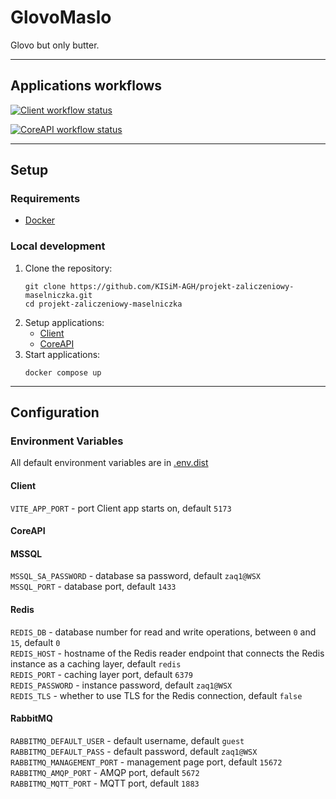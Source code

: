 # GlovoMaslo

Glovo but only butter.

---

## Applications workflows
[![Client workflow status](https://github.com/KISiM-AGH/projekt-zaliczeniowy-maselniczka/actions/workflows/client.yml/badge.svg)](https://github.com/KISiM-AGH/projekt-zaliczeniowy-maselniczka/tree/master/src/client)

[![CoreAPI workflow status](https://github.com/KISiM-AGH/projekt-zaliczeniowy-maselniczka/actions/workflows/core-api.yml/badge.svg)](https://github.com/KISiM-AGH/projekt-zaliczeniowy-maselniczka/tree/master/src/server)

---

## Setup

### Requirements
* [Docker](https://www.docker.com/)

### Local development
1. Clone the repository:
   ```shell
   git clone https://github.com/KISiM-AGH/projekt-zaliczeniowy-maselniczka.git
   cd projekt-zaliczeniowy-maselniczka
   ```
2. Setup applications:
    * [Client](/src/client)
    * [CoreAPI](/src/server)
3. Start applications:
   ```shell
   docker compose up
   ```

---

## Configuration

### Environment Variables

All default environment variables are in [.env.dist](src/.env.dist)

#### Client

`VITE_APP_PORT` - port Client app starts on, default `5173`

#### CoreAPI

#### MSSQL
`MSSQL_SA_PASSWORD` - database sa password, default `zaq1@WSX` \
`MSSQL_PORT` - database port, default `1433`

#### Redis
`REDIS_DB` - database number for read and write operations, between `0` and `15`, default `0` \
`REDIS_HOST` - hostname of the Redis reader endpoint that connects the Redis instance as a caching layer, default `redis` \
`REDIS_PORT` - caching layer port, default `6379` \
`REDIS_PASSWORD` - instance password, default `zaq1@WSX` \
`REDIS_TLS` - whether to use TLS for the Redis connection, default `false`

#### RabbitMQ
`RABBITMQ_DEFAULT_USER` - default username, default `guest` \
`RABBITMQ_DEFAULT_PASS` - default password, default `zaq1@WSX` \
`RABBITMQ_MANAGEMENT_PORT` - management page port, default `15672` \
`RABBITMQ_AMQP_PORT` - AMQP port, default `5672` \
`RABBITMQ_MQTT_PORT` - MQTT port, default `1883`

